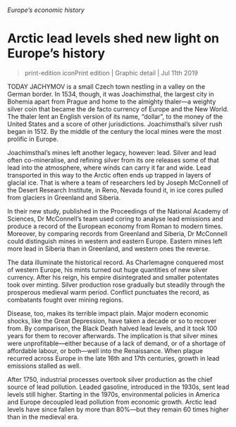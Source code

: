 ###### Europe’s economic history
# Arctic lead levels shed new light on Europe’s history 
> print-edition iconPrint edition | Graphic detail | Jul 11th 2019 
TODAY JACHYMOV is a small Czech town nestling in a valley on the German border. In 1534, though, it was Joachimsthal, the largest city in Bohemia apart from Prague and home to the almighty thaler—a weighty silver coin that became the de facto currency of Europe and the New World. The thaler lent an English version of its name, “dollar”, to the money of the United States and a score of other jurisdictions. Joachimsthal’s silver rush began in 1512. By the middle of the century the local mines were the most prolific in Europe. 
Joachimsthal’s mines left another legacy, however: lead. Silver and lead often co-mineralise, and refining silver from its ore releases some of that lead into the atmosphere, where winds can carry it far and wide. Lead transported in this way to the Arctic often ends up trapped in layers of glacial ice. That is where a team of researchers led by Joseph McConnell of the Desert Research Institute, in Reno, Nevada found it, in ice cores pulled from glaciers in Greenland and Siberia. 
In their new study, published in the Proceedings of the National Academy of Sciences, Dr McConnell’s team used coring to analyse lead emissions and produce a record of the European economy from Roman to modern times. Moreover, by comparing records from Greenland and Siberia, Dr McConnell could distinguish mines in western and eastern Europe. Eastern mines left more lead in Siberia than in Greenland, and western ones the reverse. 
The data illuminate the historical record. As Charlemagne conquered most of western Europe, his mints turned out huge quantities of new silver currency. After his reign, his empire disintegrated and smaller potentates took over minting. Silver production rose gradually but steadily through the prosperous medieval warm period. Conflict punctuates the record, as combatants fought over mining regions. 
Disease, too, makes its terrible impact plain. Major modern economic shocks, like the Great Depression, have taken a decade or so to recover from. By comparison, the Black Death halved lead levels, and it took 100 years for them to recover afterwards. The implication is that silver mines were unprofitable—either because of a lack of demand, or of a shortage of affordable labour, or both—well into the Renaissance. When plague recurred across Europe in the late 16th and 17th centuries, growth in lead emissions stalled as well. 
After 1750, industrial processes overtook silver production as the chief source of lead pollution. Leaded gasoline, introduced in the 1930s, sent lead levels still higher. Starting in the 1970s, environmental policies in America and Europe decoupled lead pollution from economic growth. Arctic lead levels have since fallen by more than 80%—but they remain 60 times higher than in the medieval era. 
